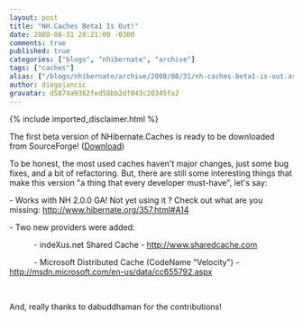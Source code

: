 ```yaml
---
layout: post
title: "NH.Caches Beta1 Is Out!"
date: 2008-08-31 20:21:00 -0300
comments: true
published: true
categories: ["blogs", "nhibernate", "archive"]
tags: ["caches"]
alias: ["/blogs/nhibernate/archive/2008/08/31/nh-caches-beta1-is-out.aspx"]
author: diegojancic
gravatar: d5874a9362fed58bb2df043c20345fa2
---
```

{% include imported_disclaimer.html %}
<p>The&nbsp;first beta&nbsp;version of NHibernate.Caches is ready to be downloaded from SourceForge! (<a target="_blank" href="/media/p/6.aspx" title="Download">Download</a>)</p>
<p>To be honest, the most used caches haven't major changes, just some&nbsp;bug fixes, and a bit of refactoring. But, there are still some interesting things that make this&nbsp;version "a thing that every developer&nbsp;must-have", let's say:</p>
<p>- Works with NH 2.0.0 GA! Not yet using it ? Check out what are you missing: <a href="http://www.hibernate.org/357.html#A14">http://www.hibernate.org/357.html#A14</a></p>
<p>- Two new providers were added:</p>
<p>&nbsp;&nbsp;&nbsp;&nbsp;&nbsp;&nbsp;&nbsp;&nbsp;&nbsp;&nbsp; - indeXus.net Shared Cache - <a href="http://www.sharedcache.com">http://www.sharedcache.com</a></p>
<p>&nbsp;&nbsp;&nbsp;&nbsp;&nbsp;&nbsp;&nbsp;&nbsp;&nbsp;&nbsp; - Microsoft Distributed Cache (CodeName "Velocity") - <a href="http://msdn.microsoft.com/en-us/data/cc655792.aspx">http://msdn.microsoft.com/en-us/data/cc655792.aspx</a></p>
<p>&nbsp;</p>
<p>And, really thanks to dabuddhaman for the contributions!</p>
